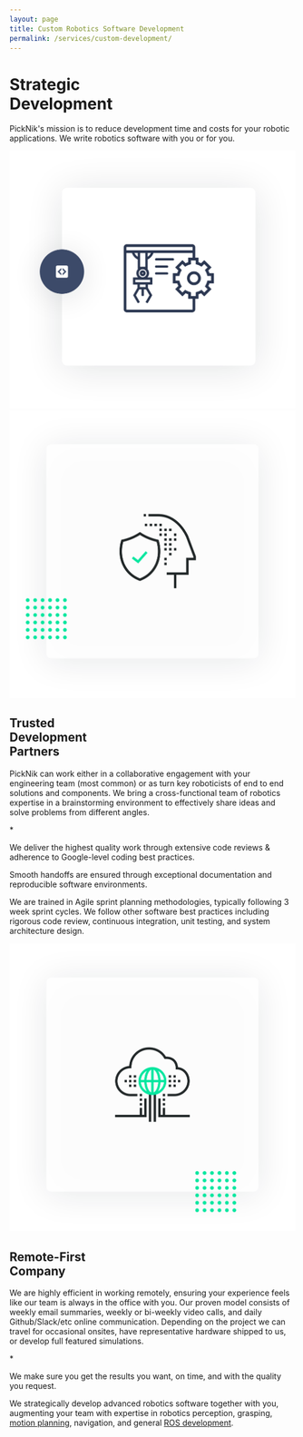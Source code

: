 ```yaml
---
layout: page
title: Custom Robotics Software Development
permalink: /services/custom-development/
---
```

<div class="container">
    <div class="services-robotic-section-main">
        <div class="row align-items-center">
            <div class="col-12 col-lg-6">
                <h1>Strategic<br/> Development</h1>
                <p>
                    PickNik's mission is to reduce development time and costs for your robotic applications. We write robotics software with you or for you.
                </p>
            </div>
            <div class="col-12 col-lg-6">
                <img src="/assets/images/redesign/custom-development-main.png" alt="custom development image">
            </div>
        </div>
    </div>
</div>
<div class="container-fluid bg-grey">
    <div class="container">
        <div class="services-robotic-card-wrapper">
           <div class="row align-items-center">
                <div class="col-12 col-lg-6">
                    <img src="/assets/images/redesign/trusted.png" alt="Trusted Development Partners">
                </div>
                <div class="col-12 col-lg-6">
                    <h2>Trusted<br/> Development<br/> Partners</h2>
                    <p>
                        PickNik can work either in a collaborative engagement with your engineering team (most common) or as turn key roboticists of end to end solutions and components. We bring a cross-functional team of robotics expertise in a brainstorming environment to effectively share ideas and solve problems from different angles. 
                    </p>
                </div>
            </div>
        </div>
        <div class="services-robotic-card-wrapper">
           <div class="row align-items-center">
                <div class="col-12 col-lg-6">
                    <div class="services-brand-content">
                        <span>*</span>
                        <p>
                            We deliver the highest quality work through extensive code reviews & adherence to Google-level coding best practices.
                        </p>
                    </div>
                </div>
                <div class="col-12 col-lg-6">
                    <p>
                        Smooth handoffs are ensured through exceptional documentation and reproducible software environments.
                    </p>
                    <p>
                        We are trained in Agile sprint planning methodologies, typically following 3 week sprint cycles. We follow other software best practices including rigorous code review, continuous integration, unit testing, and system architecture design.
                    </p>
                </div>
            </div>
        </div>
        <div class="services-robotic-card-wrapper">
           <div class="row align-items-center">
                <div class="col-12 col-lg-6">
                    <img src="/assets/images/redesign/remote-first.png" alt="Remote-First Company">
                </div>
                <div class="col-12 col-lg-6">
                    <h2>Remote-First<br/>Company</h2>
                    <p>
                        We are highly efficient in working remotely, ensuring your experience feels like our team is always in the office with you. Our proven model consists of weekly email summaries, weekly or bi-weekly video calls, and daily Github/Slack/etc online communication. Depending on the project we can travel for occasional onsites, have representative hardware shipped to us, or develop full featured simulations.
                    </p>
                </div>
            </div>
        </div>
        <div class="services-robotic-card-wrapper">
           <div class="row align-items-center">
                <div class="col-12 col-lg-6">
                    <div class="services-brand-content">
                        <span>*</span>
                        <p>
                            We make sure you get the results
                            you want, on time, and with the quality you request.
                        </p>
                    </div>
                </div>
                <div class="col-12 col-lg-6">
                    <p>
                        We strategically develop advanced robotics software together with you, augmenting your team with expertise in robotics perception, grasping, <a href="/moveit/">motion planning</a>, navigation, and general <a href="/ros/">ROS development</a>.
                    </p>
                </div>
            </div>
        </div>
    </div>
</div>
